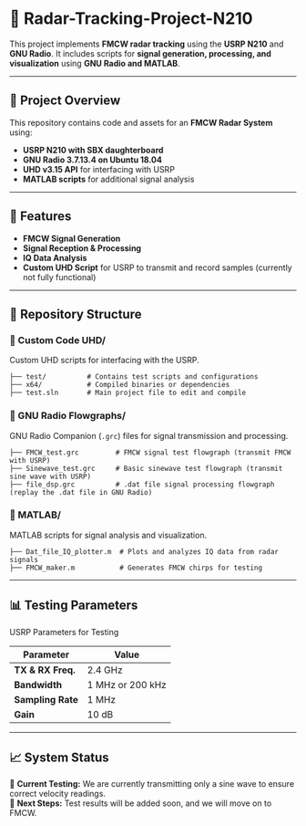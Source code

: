 # 📡 Radar-Tracking-Project-N210

This project implements **FMCW radar tracking** using the **USRP N210** and **GNU Radio**. It includes scripts for **signal generation, processing, and visualization** using **GNU Radio and MATLAB**.

---

## 🚀 Project Overview

This repository contains code and assets for an **FMCW Radar System** using:

- **USRP N210 with SBX daughterboard**
- **GNU Radio 3.7.13.4 on Ubuntu 18.04**
- **UHD v3.15 API** for interfacing with USRP
- **MATLAB scripts** for additional signal analysis

---

## 📌 Features

- **FMCW Signal Generation**
- **Signal Reception & Processing**
- **IQ Data Analysis**
- **Custom UHD Script** for USRP to transmit and record samples (currently not fully functional)

---

## 📂 Repository Structure

### 🔹 Custom Code UHD/
Custom UHD scripts for interfacing with the USRP.

```
├── test/          # Contains test scripts and configurations
├── x64/           # Compiled binaries or dependencies
├── test.sln       # Main project file to edit and compile
```

### 🔹 GNU Radio Flowgraphs/
GNU Radio Companion (`.grc`) files for signal transmission and processing.

```
├── FMCW_test.grc         # FMCW signal test flowgraph (transmit FMCW with USRP)
├── Sinewave_test.grc     # Basic sinewave test flowgraph (transmit sine wave with USRP)
├── file_dsp.grc          # .dat file signal processing flowgraph (replay the .dat file in GNU Radio)
```

### 🔹 MATLAB/
MATLAB scripts for signal analysis and visualization.

```
├── Dat_file_IQ_plotter.m  # Plots and analyzes IQ data from radar signals
├── FMCW_maker.m           # Generates FMCW chirps for testing
```

---

## 📊 Testing Parameters

USRP Parameters for Testing

| Parameter       | Value  |
|---------------|--------|
| **TX & RX Freq.** | 2.4 GHz |
| **Bandwidth** | 1 MHz or 200 kHz |
| **Sampling Rate** | 1 MHz |
| **Gain** | 10 dB |

---

## 📈 System Status

🔹 **Current Testing:** We are currently transmitting only a sine wave to ensure correct velocity readings.  
🔹 **Next Steps:** Test results will be added soon, and we will move on to FMCW.

